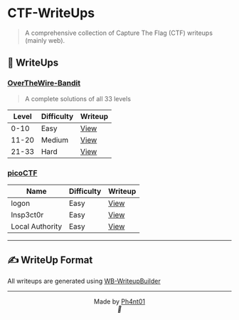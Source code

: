 
# CTF-WriteUps

> A comprehensive collection of Capture The Flag (CTF) writeups (mainly web).



## 🔐 WriteUps

### [OverTheWire-Bandit](./OverTheWire/bandit/)
>A complete solutions of all 33 levels

| Level | Difficulty | Writeup                                                 |
| ----- | ---------- | ------------------------------------------------------- |
| 0-10  | Easy       | [View](./OverTheWire/BanditLVL0-33.md/#bandit-level-0)  |
| 11-20 | Medium     | [View](./OverTheWire/BanditLVL0-33.md/#bandit-level-11) |
| 21-33 | Hard       | [View](./OverTheWire/BanditLVL0-33.md/#bandit-level-21) |

### [picoCTF](./picoCTF)

| Name            | Difficulty | Writeup                              |
| --------------- | ---------- | ------------------------------------ |
| logon           | Easy       | [View](./picoCTF/logon.md)           |
| Insp3ct0r       | Easy       | [View](./picoCTF/insp3ct0r.md)       |
| Local Authority | Easy       | [View](./picoCTF/local_authority.md) |


---


## ✍️ WriteUp Format
All writeups are generated using [WB-WriteupBuilder](https://github.com/Ph4nt01/WB-WriteupBuilder)

---

<p align="center">
  Made by <a href="https://github.com/Ph4nt01">Ph4nt01</a><br>
  <em>🚀</em>
</p>

